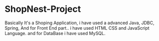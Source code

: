 # ShopNest-Project
Basically It's a Shoping Application, i have used a advanced Java, JDBC, Spring, And for Front End part.. i have used HTML CSS and JavaScript Language. and for DataBase i have used MySQL. 
